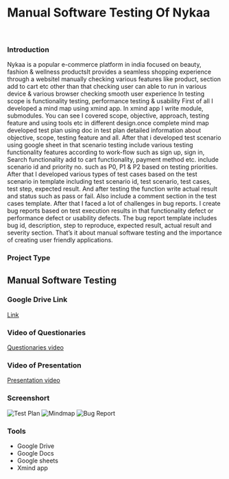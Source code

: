 <h1>Manual Software Testing Of Nykaa</h1> </br>

<h3>Introduction</h3>
<p>Nykaa is a popular e-commerce platform in india focused on beauty, fashion & wellness productsIt provides a seamless shopping experience through a websiteI manually checking various features like product, section add to cart etc other than that checking user can able to run in various device & various browser checking smooth user experience In testing scope is functionality testing, performance testing & usability 
First of all I developed a mind map using xmind app. In xmind app I write module, submodules. You can see I covered scope, objective, approach, testing feature and using tools etc in different design.once complete mind map developed test plan using doc in test plan detailed information about objective, scope, testing feature and all.
After that i developed test scenario using google sheet in that scenario testing include various testing functionality features according to work-flow such as sign up, sign in,
Search functionality add to cart functionality, payment method etc. include scenario id and priority no. such as P0, P1 & P2 based on testing priorities.
	After that I developed various types of test cases based on the test scenario in template including test scenario id, test scenario, test cases, test step, expected result.
And after testing the function write actual result and status such as pass or fail. Also include a comment section in the test cases template.
	After that I faced a lot of challenges in bug reports. I create bug reports based on test execution results in that functionality defect or performance defect or usability defects. The bug report template includes bug id, description, step to reproduce, expected result, actual result and severity section. That’s it about manual software testing and the importance of creating user friendly applications.</p>


<h3>Project Type</h3>
<h2>Manual Software Testing</h2>

<h3>Google Drive Link</h3>
<a href="https://drive.google.com/drive/folders/1XtnmTzV0R29g4GgQOQ-55zHc5cTABgHL?usp=sharing">Link</a>

<h3>Video of Questionaries</h3>
<a href="https://youtu.be/iD8bVsIvGe4">Questionaries video</a>

<h3>Video of Presentation</h3>
<a href="https://youtu.be/V6O_CC2Em2c">Presentation video</a>

<h3>Screenshort</h3>

<img src="" alt="Test Plan">
<img src="" alt ="Mindmap"
<img src="" alt="Test Scenario and Test Case">
<img src= "" alt="Bug Report">

<h3>Tools</h3>
<ul>
	<li>Google Drive</li>
	<li>Google Docs</li>
	<li>Google sheets</li>
	<li>Xmind app</li>
</ul>


